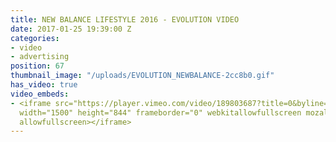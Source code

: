 ```yaml
---
title: NEW BALANCE LIFESTYLE 2016 - EVOLUTION VIDEO
date: 2017-01-25 19:39:00 Z
categories:
- video
- advertising
position: 67
thumbnail_image: "/uploads/EVOLUTION_NEWBALANCE-2cc8b0.gif"
has_video: true
video_embeds:
- <iframe src="https://player.vimeo.com/video/189803687?title=0&byline=0&portrait=0"
  width="1500" height="844" frameborder="0" webkitallowfullscreen mozallowfullscreen
  allowfullscreen></iframe>
---
```


